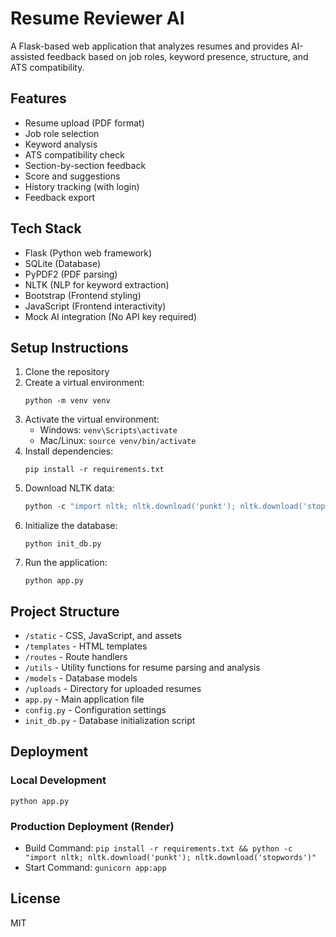 # Resume Reviewer AI

A Flask-based web application that analyzes resumes and provides AI-assisted feedback based on job roles, keyword presence, structure, and ATS compatibility.

## Features

- Resume upload (PDF format)
- Job role selection
- Keyword analysis
- ATS compatibility check
- Section-by-section feedback
- Score and suggestions
- History tracking (with login)
- Feedback export

## Tech Stack

- Flask (Python web framework)
- SQLite (Database)
- PyPDF2 (PDF parsing)
- NLTK (NLP for keyword extraction)
- Bootstrap (Frontend styling)
- JavaScript (Frontend interactivity)
- Mock AI integration (No API key required)

## Setup Instructions

1. Clone the repository
2. Create a virtual environment:
   ```
   python -m venv venv
   ```
3. Activate the virtual environment:
   - Windows: `venv\Scripts\activate`
   - Mac/Linux: `source venv/bin/activate`
4. Install dependencies:
   ```
   pip install -r requirements.txt
   ```
5. Download NLTK data:
   ```python
   python -c "import nltk; nltk.download('punkt'); nltk.download('stopwords')"
   ```
6. Initialize the database:
   ```
   python init_db.py
   ```
7. Run the application:
   ```
   python app.py
   ```

## Project Structure

- `/static` - CSS, JavaScript, and assets
- `/templates` - HTML templates
- `/routes` - Route handlers
- `/utils` - Utility functions for resume parsing and analysis
- `/models` - Database models
- `/uploads` - Directory for uploaded resumes
- `app.py` - Main application file
- `config.py` - Configuration settings
- `init_db.py` - Database initialization script

## Deployment

### Local Development
```
python app.py
```

### Production Deployment (Render)
- Build Command: `pip install -r requirements.txt && python -c "import nltk; nltk.download('punkt'); nltk.download('stopwords')"`
- Start Command: `gunicorn app:app`

## License

MIT 